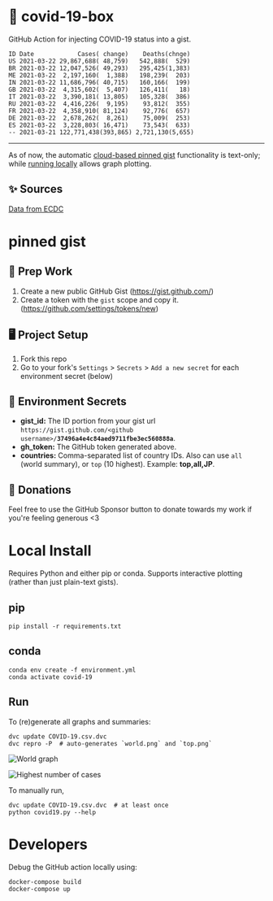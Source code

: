 # 🏥 covid-19-box

GitHub Action for injecting COVID-19 status into a gist.

```
ID Date            Cases( change)    Deaths(chnge)
US 2021-03-22 29,867,688( 48,759)   542,888(  529)
BR 2021-03-22 12,047,526( 49,293)   295,425(1,383)
ME 2021-03-22  2,197,160(  1,388)   198,239(  203)
IN 2021-03-22 11,686,796( 40,715)   160,166(  199)
GB 2021-03-22  4,315,602(  5,407)   126,411(   18)
IT 2021-03-22  3,390,181( 13,805)   105,328(  386)
RU 2021-03-22  4,416,226(  9,195)    93,812(  355)
FR 2021-03-22  4,358,910( 81,124)    92,776(  657)
DE 2021-03-22  2,678,262(  8,261)    75,009(  253)
ES 2021-03-22  3,228,803( 16,471)    73,543(  633)
-- 2021-03-21 122,771,438(393,865) 2,721,130(5,655)
```

---

As of now, the automatic [cloud-based pinned gist](#pinned-gist) functionality is text-only;
while [running locally](#local-install) allows graph plotting.

## ✨ Sources

[Data from ECDC](https://www.ecdc.europa.eu/en/publications-data/download-todays-data-geographic-distribution-covid-19-cases-worldwide)

# pinned gist

## 🎒 Prep Work
1. Create a new public GitHub Gist (https://gist.github.com/)
1. Create a token with the `gist` scope and copy it. (https://github.com/settings/tokens/new)

## 🖥 Project Setup
1. Fork this repo
1. Go to your fork's `Settings` > `Secrets` > `Add a new secret` for each environment secret (below)

## 🤫 Environment Secrets
- **gist_id:** The ID portion from your gist url `https://gist.github.com/<github username>/`**`37496a4e4c84aed9711fbe3ec560888a`**.
- **gh_token:** The GitHub token generated above.
- **countries:** Comma-separated list of country IDs. Also can use `all` (world summary), or `top` (10 highest). Example: **top,all,JP**.

## 💸 Donations

Feel free to use the GitHub Sponsor button to donate towards my work if you're feeling generous <3

# Local Install

Requires Python and either pip or conda. Supports interactive plotting (rather than just plain-text gists).

## pip

```
pip install -r requirements.txt
```

## conda

```
conda env create -f environment.yml
conda activate covid-19
```

## Run

To (re)generate all graphs and summaries:

```
dvc update COVID-19.csv.dvc
dvc repro -P  # auto-generates `world.png` and `top.png`
```

![World graph](world.png)

![Highest number of cases](top.png)

To manually run,

```
dvc update COVID-19.csv.dvc  # at least once
python covid19.py --help
```

# Developers

Debug the GitHub action locally using:

```
docker-compose build
docker-compose up
```
